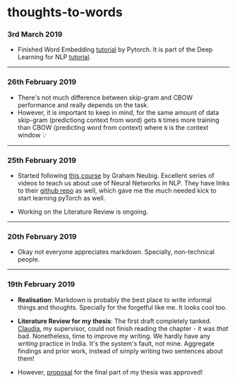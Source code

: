 ﻿# thoughts-to-words
> 
### 3rd March 2019
- Finished Word Embedding [tutorial](https://pytorch.org/tutorials/beginner/nlp/word_embeddings_tutorial.html) by Pytorch. It is part of the Deep Learning for NLP [tutorial](https://pytorch.org/tutorials/beginner/deep_learning_nlp_tutorial.html).

--- 

### 26th February 2019
- There's not much difference between skip-gram and CBOW performance and really depends on the task. 
- However, it is important to keep in mind, for the same amount of data skip-gram (predictiong context from word) gets `N` times more training than CBOW (predicting word from context) where `N` is the context window :bulb:

---

### 25th February 2019
- Started following [this course](https://www.youtube.com/playlist?list=PL8PYTP1V4I8Ajj7sY6sdtmjgkt7eo2VMs) by Graham Neubig. Excellent series of videos to teach us about use of Neural Networks in NLP. They have links to their [github repo](https://github.com/neubig/nn4nlp-code) as well, which gave me the much needed kick to start learning pyTorch as well. 

- Working on the Literature Review is ongoing.

--- 

### 20th February 2019
- Okay not everyone appreciates markdown. Specially, non-technical people.

---

### 19th February 2019

- **Realisation**: Markdown is probably the best place to write informal things and thoughts. Specially for the forgetful like me. It looks cool too. 


- **Literature Review for my thesis**: The first draft completely tanked. [Claudia](chauff.github.io), my supervisor, could not finish reading the chapter - it was *that* bad. Nonetheless, time to improve my writing. We hardly have any *writing* practice in India. It's the system's fault, not mine. Aggregate findings and prior work, instead of simply writing two sentences about them! 

- However, [proposal](https://github.com/roynirmal/queryExpWikiPassageQA/blob/master/homerun.md) for the final part of my thesis was approved! 
